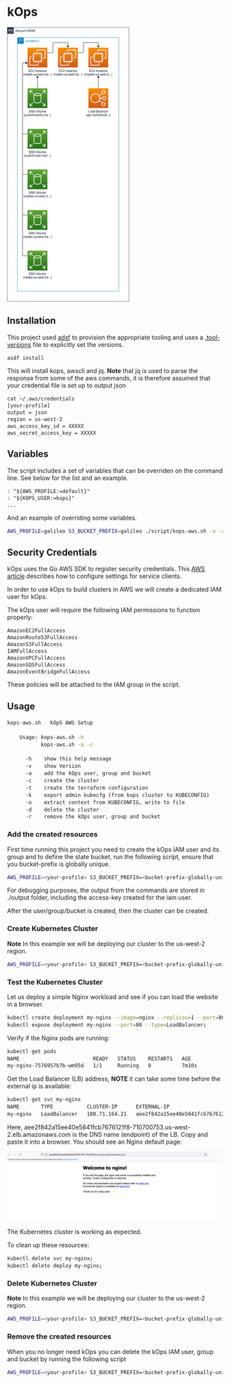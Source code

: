 # kOps

![kOps Deployment](images/kops-deployment.png)

## Installation

This project used [adsf](http://asdf-vm.com/manage/configuration.html#tool-versions) to provision the appropriate tooling and uses a [.tool-versions](.tool-versions) file to explicitly set the versions.

```shell
asdf install
```

This will install kops, awscli and jq. **Note** that jq is used to parse the response from some of the aws commands, it is therefore assumed that your credential file is set up to output json

```shell
cat ~/.aws/credentials
[your-profile]
output = json
region = us-west-2
aws_access_key_id = XXXXX
aws_secret_access_key = XXXXX
```

## Variables

The script includes a set of variables that can be overriden on the command line. See below for the list and an example.

```shell
: "${AWS_PROFILE:=default}"
: "${KOPS_USER:=kops}"
...
```

And an example of overriding some variables.

```sh
AWS_PROFILE=galileo S3_BUCKET_PREFIX=galileo ./script/kops-aws.sh -a -c
```

## Security Credentials

kOps uses the Go AWS SDK to register security credentials. This [AWS article](https://docs.aws.amazon.com/sdk-for-go/v1/developer-guide/configuring-sdk.html#specifying-credentials) describes how to configure settings for service clients.

In order to use kOps to build clusters in AWS we will create a dedicated IAM user for kOps.

The kOps user will require the following IAM permissions to function properly:

```
AmazonEC2FullAccess
AmazonRoute53FullAccess
AmazonS3FullAccess
IAMFullAccess
AmazonVPCFullAccess
AmazonSQSFullAccess
AmazonEventBridgeFullAccess
```

These policies will be attached to the IAM group in the script.

## Usage

```sh
kops-aws.sh - kOpS AWS Setup

    Usage: kops-aws.sh -h
           kops-aws.sh -a -c

      -h    show this help message
      -v    show Version
      -a    add the kOps user, group and bucket
      -c    create the cluster
      -t    create the terraform configuration
      -k    export admin kubecfg (from kops cluster to KUBECONFIG)
      -o    extract context from KUBECONFIG, write to file
      -d    delete the cluster
      -r    remove the kOps user, group and bucket

```

### Add the created resources

First time running this project you need to create the kOps IAM user and its group and to define the state bucket, run the following script, ensure that you bucket-prefix is globally unique.

```sh
AWS_PROFILE=<your-profile> S3_BUCKET_PREFIX=<bucket-prefix-globally-unique> ./script/kops-aws.sh -a
```

For debugging purposes, the output from the commands are stored in ./output folder, including the access-key created for the iam user.

After the user/group/bucket is created, then the cluster can be created.

### Create Kubernetes Cluster

**Note** In this example we will be deploying our cluster to the us-west-2 region.

```sh
AWS_PROFILE=<your-profile> S3_BUCKET_PREFIX=<bucket-prefix-globally-unique> ./scripts/kops-aws.sh -c
```

### Test the Kubernetes Cluster

Let us deploy a simple Nginx workload and see if you can load the website in a browser.

```sh
kubectl create deployment my-nginx --image=nginx --replicas=1 --port=80;
kubectl expose deployment my-nginx --port=80 --type=LoadBalancer;
```

Verify if the Nginx pods are running:

```sh
kubectl get pods
NAME                        READY   STATUS    RESTARTS   AGE
my-nginx-7576957b7b-wm95d   1/1     Running   0          7m10s
```

Get the Load Balancer (LB) address, **NOTE** it can take some time before the external ip is available:

```sh
kubectl get svc my-nginx
NAME       TYPE           CLUSTER-IP      EXTERNAL-IP                                                              PORT(S)        AGE
my-nginx   LoadBalancer   100.71.164.21   aee2f842a15ee40e5841fcb7676121f8-710700753.us-west-2.elb.amazonaws.com   80:31828/TCP   7m33s
```
Here, aee2f842a15ee40e5841fcb7676121f8-710700753.us-west-2.elb.amazonaws.com is the DNS name (endpoint) of the LB. Copy and paste it into a browser. You should see an Nginx default page:

![nginx webpage](images/nginx.png)

The Kubernetes cluster is working as expected.

To clean up these resources:

```sh
kubectl delete svc my-nginx;
kubectl delete deploy my-nginx;
```

### Delete Kubernetes Cluster

**Note** In this example we will be deploying our cluster to the us-west-2 region.

```sh
AWS_PROFILE=<your-profile> S3_BUCKET_PREFIX=<bucket-prefix-globally-unique> ./scripts/kops-aws.sh -d
```

### Remove the created resources

When you no longer need kOps you can delete the kOps IAM user, group and bucket by running the following script

```sh
AWS_PROFILE=<your-profile> S3_BUCKET_PREFIX=<bucket-prefix-globally-unique> ./scripts/kops-aws.sh -r
```
